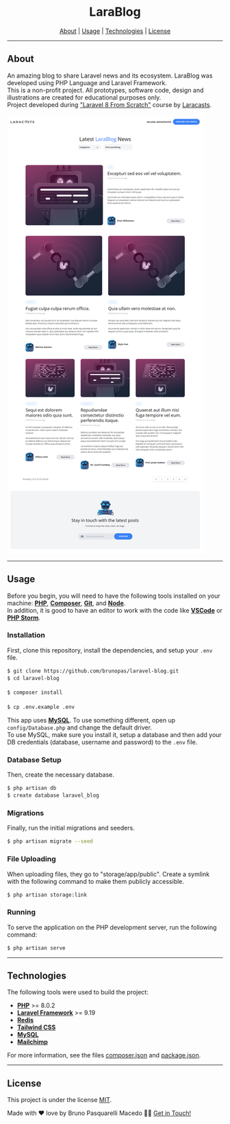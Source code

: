 <h1 align="center">
  <strong>LaraBlog</strong>
</h1>

<p align="center">
 <a href="#about">About</a> |
 <a href="#usage">Usage</a> |
 <a href="#technologies">Technologies</a> |
 <a href="#license">License</a>
</p>

---

## About

An amazing blog to share Laravel news and its ecosystem. LaraBlog was developed using PHP Language and Laravel Framework.<br>
This is a non-profit project. All prototypes, software code, design and illustrations are created for educational purposes only.<br>
Project developed during <a href="https://laracasts.com/series/laravel-8-from-scratch">"Laravel 8 From Scratch"</a> course by <a href="https://laracasts.com/">Laracasts</a>.

<img alt="LaraBlog" title="#LaraBlog" src="public/github/readme-1.png" />

---

## Usage

Before you begin, you will need to have the following tools installed on your machine:
<strong><a href="https://www.php.net/">PHP</a></strong>, <strong><a href="https://getcomposer.org/">Composer</a></strong>, <strong><a href="https://git-scm.com/">Git</a></strong>, and <strong><a href="https://nodejs.org/">Node</a></strong>.<br>
In addition, it is good to have an editor to work with the code like <strong><a href="https://code.visualstudio.com/">VSCode</a></strong> or <strong><a href="https://www.jetbrains.com/phpstorm/">PHP Storm</a></strong>.

### Installation
First, clone this repository, install the dependencies, and setup your <code>.env</code> file.
```bash
$ git clone https://github.com/brunopas/laravel-blog.git
$ cd laravel-blog

$ composer install

$ cp .env.example .env
```
This app uses <strong><a href="https://www.mysql.com/">MySQL</a></strong>. To use something different, open up <code>config/Database.php</code> and change the default driver.<br>
To use MySQL, make sure you install it, setup a database and then add your DB credentials (database, username and password) to the <code>.env</code> file.

### Database Setup
Then, create the necessary database.
```bash
$ php artisan db
$ create database laravel_blog
```

### Migrations
Finally, run the initial migrations and seeders.
```bash
$ php artisan migrate --seed
```

### File Uploading
When uploading files, they go to "storage/app/public". Create a symlink with the following command to make them publicly accessible.
```bash
$ php artisan storage:link
```

### Running
To serve the application on the PHP development server, run the following command:
```bash
$ php artisan serve
```

---

## Technologies

The following tools were used to build the project:
-   **[PHP](https://www.php.net/)** >= 8.0.2
-   **[Laravel Framework](https://laravel.com/)** >= 9.19
-   **[Redis](https://redis.io/)**
-   **[Tailwind CSS](https://tailwindcss.com/)**
-   **[MySQL](https://www.mysql.com/)**
-   **[Mailchimp](https://mailchimp.com/)**

For more information, see the files [composer.json](./composer.json) and [package.json](./package.json).

---

## License

This project is under the license [MIT](./LICENSE).

Made with ❤️ love by Bruno Pasquarelli Macedo 👋🏻 [Get in Touch!](https://www.linkedin.com/in/brunopasmacedo)
